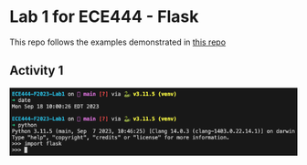 # Lab 1 for ECE444 - Flask
This repo follows the examples demonstrated in [this repo](https://github.com/miguelgrinberg/flasky)

## Activity 1
![Activity 1](a1.png)
